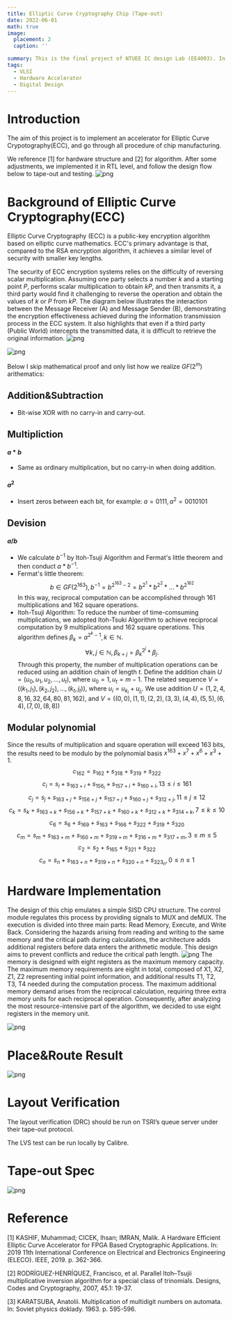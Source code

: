 ```yaml
---
title: Elliptic Curve Cryptography Chip (Tape-out)
date: 2022-06-01
math: true
image:
  placement: 2
  caption: ''

summary: This is the final project of NTUEE IC design Lab (EE4003). In collaboration with Y.C. Yu, C.L. Hsieh.
tags:
  - VLSI
  - Hardware Accelerator
  - Digital Design
---
```




# Introduction
The aim of this project is to implement an accelerator for Elliptic Curve Crypotography(ECC), and go through all procedure of chip manufacturing. 

We reference [1] for hardware structure and [2] for algorithm. After some adjustments, we implemented it in RTL level, and follow the design flow below to tape-out and testing. 
![png](design_flow.png "Fig.1 The design flow of our design")

# Background of Elliptic Curve Cryptography(ECC)
<!-- The chip design for this instance involves the use of a randomly selected constant 'k' to perform scalar multiplication on elliptic curves, resulting in the generation of the public key.  -->

Elliptic Curve Cryptography (ECC) is a public-key encryption algorithm based on elliptic curve mathematics. ECC's primary advantage is that, compared to the RSA encryption algorithm, it achieves a similar level of security with smaller key lengths.


The security of ECC encryption systems relies on the difficulty of reversing scalar multiplication. Assuming one party selects a number $k$ and a starting point $P$, performs scalar multiplication to obtain $kP$, and then transmits it, a third party would find it challenging to reverse the operation and obtain the values of $k$ or $P$ from $kP$. The diagram below illustrates the interaction between the Message Receiver (A) and Message Sender (B), demonstrating the encryption effectiveness achieved during the information transmission process in the ECC system. It also highlights that even if a third party (Public World) intercepts the transmitted data, it is difficult to retrieve the original information.
![png](F1.png "Fig.2 The process of transmitting messages in an Elliptic Curve Cryptography (ECC) system")


![png](F2.png "Fig.3 Overview of ECC ")




Below I skip mathematical proof and only list how we realize $GF(2^m)$ arithematics:


## Addition&Subtraction
* Bit-wise XOR with no carry-in and carry-out.
## Multipliction
#### $a*b$ 
* Same as ordinary multiplication, but no carry-in when doing addition.
#### $a^2$
* Insert zeros between each bit, for example: $a = 0111, a^2 = 0010101$ 
## Devision 
#### $a/b$
* We calculate $b^{-1}$ by Itoh-Tsuji Algorithm and Fermat's little theorem and then conduct $a * b^{-1}$.
* Fermat's little theorem: $$b \in GF(2^{163}), b^{-1} = b^{2^{163} -2} = b^{2^{1}} * b^{2^{2}} * ... * b^{2^{162}} $$
In this way, reciprocal computation can be accomplished through 161 multiplications and 162 square operations.
* Itoh-Tsuji Algorithm: To reduce the number of time-comsuming multiplications, we adopted Itoh-Tsuki Algorithm to achieve reciprocal computation by 9 multiplications and 162 square operations. This algorithm defines $\beta_k = a^{2^k-1}, k \in \mathbb{N}$. 
$$\forall k,j \in 	\mathbb{N}, \beta_{k+j} = \beta_{k}^{2^j} * \beta_j.$$ Through this property, the number of multiplication operations can be reduced using an addition chain of length $t$. Define the addition chain $U = (u_0, u_1, u_2, ..., u_t)$, where $u_0 = 1, u_t = m-1.$ 
The related sequence $V = ((k_1, j_1), (k_2, j_2), ..., (k_t, j_t))$, where $u_i = u_{k_i} + u_{j_i}.$ We use addition $U = (1,2,4,8,16,32,64,80,81,162)$, and $V = ((0,0),(1,1),(2,2),(3,3),(4,4),(5,5),(6,4),(7,0),(8,8))$

## Modular polynomial
Since the results of multiplication and square operation will exceed 163 bits, the results need to be modulo by the polynomial basis $x^{163}+x^7+x^6+x^3+1$. 
$$c_{162} = s_{162} +s_{318}+ s_{319}+s_{322}$$
$$c_i = s_i + s_{163+i} + s_{156_i}+ s_{157+i} + s_{160+i}, 13 \leq i \leq 161$$
$$c_j = s_j + s_{163+j} + s_{156+j} + s_{157+j} + s_{160+j} + s_{312+j}, 11 \leq j \leq 12$$
$$c_k = s_k + s_{163+k} + s_{156+k} + s_{157+k} + s_{160+k} + s_{312+k} + s_{314+k}, 7 \leq k \leq 10$$
$$c_6 = s_6 + s_{169} + s_{163} + s_{166} + s_{322} + s_{319} + s_{320}$$
$$c_m = s_m + s_{163+m} + s_{160+m}+ s_{319+m} + s_{316+m} + s_{317+m}, 3 \leq m \leq 5 $$
$$c_2 = s_2 + s_{165} + s_{321} + s_{322} $$
$$c_n = s_n + s_{163+n} + s_{319+n} + s_{320+n} + s_{323_n}, 0 \leq n \leq 1$$

# Hardware Implementation
The design of this chip emulates a simple SISD CPU structure. The control module regulates this process by providing signals to MUX and deMUX. The execution is divided into three main parts: Read Memory, Execute, and Write Back. Considering the hazards arising from reading and writing to the same memory and the critical path during calculations, the architecture adds additional registers before data enters the arithmetic module. This design aims to prevent conflicts and reduce the critical path length.
![png](hardware.png "Fig. Chip architecture")
The memory is designed with eight registers as the maximum memory capacity. The maximum memory requirements are eight in total, composed of X1, X2, Z1, Z2 representing initial point information, and additional results T1, T2, T3, T4 needed during the computation process. The maximum additional memory demand arises from the reciprocal calculation, requiring three extra memory units for each reciprocal operation. Consequently, after analyzing the most resource-intensive part of the algorithm, we decided to use eight registers in the memory unit.

![png](mul.png "Fig.4 Multiplier unit")
# Place&Route Result
![png](APR.png "Fig.5 Snapshot of the design after P&R.")

# Layout Verification

The layout verification (DRC) should be run on TSRI’s queue server under their tape-out protocol.

The LVS test can be run locally by Calibre.

# Tape-out Spec
![png](image-1.png "Fig.6 Tape-out spec")

# Reference
[1] KASHIF, Muhammad; CICEK, Ihsan; IMRAN, Malik. A Hardware Efficient Elliptic Curve Accelerator for FPGA Based Cryptographic Applications. In: 2019 11th International Conference on Electrical and Electronics Engineering (ELECO). IEEE, 2019. p. 362-366.

[2] RODRÍGUEZ-HENRÍQUEZ, Francisco, et al. Parallel Itoh–Tsujii multiplicative inversion algorithm for a special class of trinomials. Designs, Codes and Cryptography, 2007, 45.1: 19-37.

[3] KARATSUBA, Anatolii. Multiplication of multidigit numbers on automata. In: Soviet physics doklady. 1963. p. 595-596. 	

